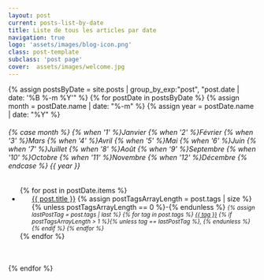 ```yaml
---
layout: post
current: posts-list-by-date
title: Liste de tous les articles par date
navigation: true
logo: 'assets/images/blog-icon.png'
class: post-template
subclass: 'post page'
cover:  assets/images/welcome.jpg
---
```


<!-- Due to the page being specific, style will be defined directly here -->
<div>
<!-- Seems liquid need 3 parts of a date to get separated parts of a date later so we group twice by month... -->
{% assign postsByDate = site.posts | group_by_exp:"post", "post.date | date: '%B %-m %Y'" %}
{% for postDate in postsByDate %}
  {% assign month = postDate.name | date: "%-m" %}
  {% assign year = postDate.name | date: "%Y" %}
  <h6>
    {% case month %}
      {% when '1' %}Janvier
      {% when '2' %}Février
      {% when '3' %}Mars
      {% when '4' %}Avril
      {% when '5' %}Mai
      {% when '6' %}Juin
      {% when '7' %}Juillet
      {% when '8' %}Août
      {% when '9' %}Septembre
      {% when '10' %}Octobre
      {% when '11' %}Novembre
      {% when '12' %}Décembre
    {% endcase %} {{ year }}
  </h6>
  <ul class="list-unstyled" style="margin-bottom: 3rem;">
    {% for post in postDate.items %}
      <li style="padding-left: 1.5rem;">
        <a href="{{ site.baseurl }}/{{ post.url | replace: '/' }}">{{ post.title }}</a>
        {% assign postTagsArrayLength = post.tags | size %}
        {% unless postTagsArrayLength == 0 %}-{% endunless %}
        <i>
          <small>
            <!-- Preparing vars for loop -->
            {% assign lastPostTag = post.tags | last %}
            {% for tag in post.tags %}
              <a href="{{ site.baseurl }}/tag/{{ tag | slugify }}">{{ tag }}</a>
                {% if postTagsArrayLength > 1 %}{% unless tag == lastPostTag %}, {% endunless %}{% endif %}
            {% endfor %}
          </small>
        </i>
      </li>
    {% endfor %}
  </ul>
{% endfor %}
</div>